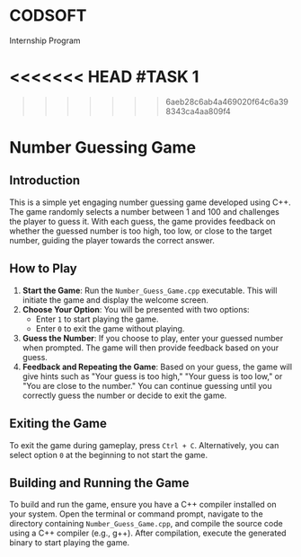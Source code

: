 # CODSOFT
 Internship Program 

<<<<<<< HEAD
#TASK 1
=======
>>>>>>> 6aeb28c6ab4a469020f64c6a398343ca4aa809f4
# Number Guessing Game

## Introduction

This is a simple yet engaging number guessing game developed using C++. The game randomly selects a number between 1 and 100 and challenges the player to guess it. With each guess, the game provides feedback on whether the guessed number is too high, too low, or close to the target number, guiding the player towards the correct answer.

## How to Play

1. **Start the Game**: Run the `Number_Guess_Game.cpp` executable. This will initiate the game and display the welcome screen.
2. **Choose Your Option**: You will be presented with two options:
   - Enter `1` to start playing the game.
   - Enter `0` to exit the game without playing.
3. **Guess the Number**: If you choose to play, enter your guessed number when prompted. The game will then provide feedback based on your guess.
4. **Feedback and Repeating the Game**: Based on your guess, the game will give hints such as "Your guess is too high," "Your guess is too low," or "You are close to the number." You can continue guessing until you correctly guess the number or decide to exit the game.

## Exiting the Game

To exit the game during gameplay, press `Ctrl + C`. Alternatively, you can select option `0` at the beginning to not start the game.

## Building and Running the Game

To build and run the game, ensure you have a C++ compiler installed on your system. Open the terminal or command prompt, navigate to the directory containing `Number_Guess_Game.cpp`, and compile the source code using a C++ compiler (e.g., g++). After compilation, execute the generated binary to start playing the game.